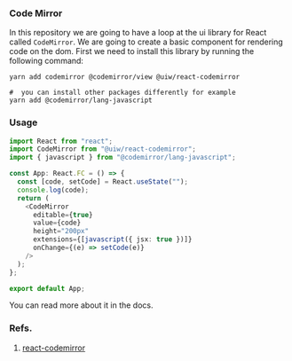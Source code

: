 ### Code Mirror

In this repository we are going to have a loop at the ui library for React called `CodeMirror`. We are going to create a basic component for rendering code on the dom. First we need to install this library by running the following command:

```shell
yarn add codemirror @codemirror/view @uiw/react-codemirror

#  you can install other packages differently for example
yarn add @codemirror/lang-javascript
```

### Usage

```ts
import React from "react";
import CodeMirror from "@uiw/react-codemirror";
import { javascript } from "@codemirror/lang-javascript";

const App: React.FC = () => {
  const [code, setCode] = React.useState("");
  console.log(code);
  return (
    <CodeMirror
      editable={true}
      value={code}
      height="200px"
      extensions={[javascript({ jsx: true })]}
      onChange={(e) => setCode(e)}
    />
  );
};

export default App;
```

You can read more about it in the docs.

### Refs.

1. [react-codemirror](https://uiwjs.github.io/react-codemirror/)
